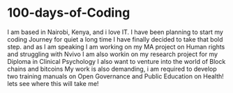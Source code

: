 # 100-days-of-Coding
I am based in Nairobi, Kenya, and i love IT. 
I have been planning to start my coding Journey for quiet a long time
I have finally decided to take that bold step. 
and as I am speaking I am working on my MA project on Human rights and struggling with Nvivo
I am also workin on my research project for my Diploma in Clinical Psychology
I also want to venture into the world of Block chains and bitcoins
My work is also demanding, i am required to develop two training manuals on Open Governance and Public Education on Health!
lets see where this will take me!
